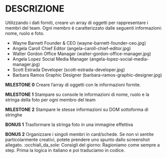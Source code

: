 # DESCRIZIONE

Utilizzando i dati forniti, creare un array di oggetti per rappresentare i membri del team.
Ogni membro è caratterizzato dalle seguenti informazioni: nome, ruolo e foto.

- Wayne Barnett	Founder & CEO	        (wayne-barnett-founder-ceo.jpg)
- Angela Caroll	Chief Editor	        (angela-caroll-chief-editor.jpg)
- Walter Gordon	Office Manager	        (walter-gordon-office-manager.jpg)
- Angela Lopez	Social Media Manager    (angela-lopez-social-media-manager.jpg)
- Scott Estrada	Developer               (scott-estrada-developer.jpg)
- Barbara Ramos	Graphic Designer	    (barbara-ramos-graphic-designer.jpg)

**MILESTONE 0**
Creare l’array di oggetti con le informazioni fornite.

**MILESTONE 1**
Stampare su console le informazioni di nome, ruolo e la stringa della foto per ogni membro del team

**MILESTONE 2**
Stampare le stesse informazioni su DOM sottoforma di stringhe

**BONUS 1**
Trasformare la stringa foto in una immagine effettiva

**BONUS 2**
Organizzare i singoli membri in card/schede. Se non vi sentite particolarmente creativi, potete prendere uno spunto dallo screenshot allegato.
:occhiali_da_sole:  Consigli del giorno:
Ragioniamo come sempre a step.
Prima la logica in italiano e poi traduciamo in codice.